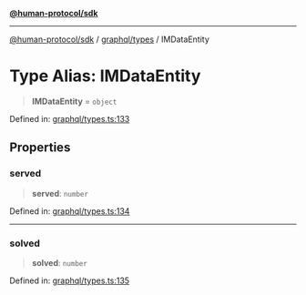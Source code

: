[**@human-protocol/sdk**](../../../README.md)

***

[@human-protocol/sdk](../../../modules.md) / [graphql/types](../README.md) / IMDataEntity

# Type Alias: IMDataEntity

> **IMDataEntity** = `object`

Defined in: [graphql/types.ts:133](https://github.com/humanprotocol/human-protocol/blob/88e4c1f607516180a13d25af6568a51a409bcb1d/packages/sdk/typescript/human-protocol-sdk/src/graphql/types.ts#L133)

## Properties

### served

> **served**: `number`

Defined in: [graphql/types.ts:134](https://github.com/humanprotocol/human-protocol/blob/88e4c1f607516180a13d25af6568a51a409bcb1d/packages/sdk/typescript/human-protocol-sdk/src/graphql/types.ts#L134)

***

### solved

> **solved**: `number`

Defined in: [graphql/types.ts:135](https://github.com/humanprotocol/human-protocol/blob/88e4c1f607516180a13d25af6568a51a409bcb1d/packages/sdk/typescript/human-protocol-sdk/src/graphql/types.ts#L135)
